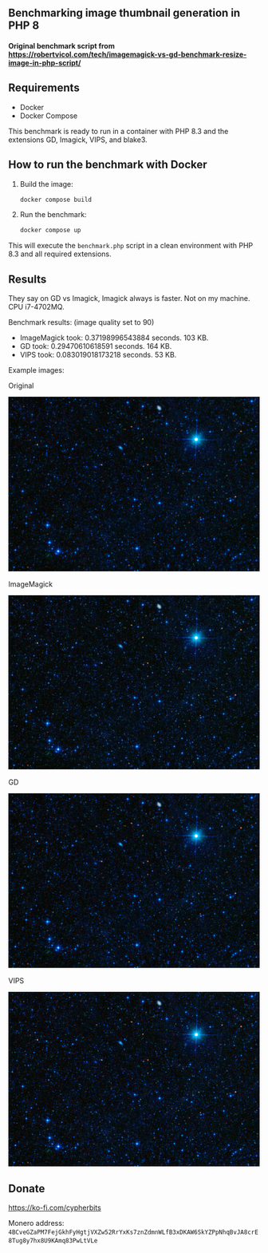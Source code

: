## Benchmarking image thumbnail generation in PHP 8
#### Original benchmark script from https://robertvicol.com/tech/imagemagick-vs-gd-benchmark-resize-image-in-php-script/

## Requirements

- Docker
- Docker Compose

This benchmark is ready to run in a container with PHP 8.3 and the extensions GD, Imagick, VIPS, and blake3.

## How to run the benchmark with Docker

1. Build the image:

   ```sh
   docker compose build
   ```

2. Run the benchmark:

   ```sh
   docker compose up
   ```

This will execute the `benchmark.php` script in a clean environment with PHP 8.3 and all required extensions.

## Results

They say on GD vs Imagick, Imagick always is faster. Not on my machine. CPU i7-4702MQ.

Benchmark results: (image quality set to 90)

- ImageMagick took: 0.37198996543884 seconds. 103 KB.
- GD took: 0.29470610618591 seconds. 164 KB.
- VIPS took: 0.083019018173218 seconds. 53 KB.

Example images:

Original

[<img src="benchmark-img.jpg" width="640"/>](benchmark-img.jpg)

ImageMagick

![Test Imagick](test-imagick.jpg)

GD

![Test GD](test-gd.jpg)

VIPS

![Test VIPS](test-vip.jpg)

## Donate
https://ko-fi.com/cypherbits

Monero address:
`4BCveGZaPM7FejGkhFyHgtjVXZw52RrYxKs7znZdmnWLfB3xDKAW6SkYZPpNhqBvJA8crE8Tug8y7hx8U9KAmq83PwLtVLe`
